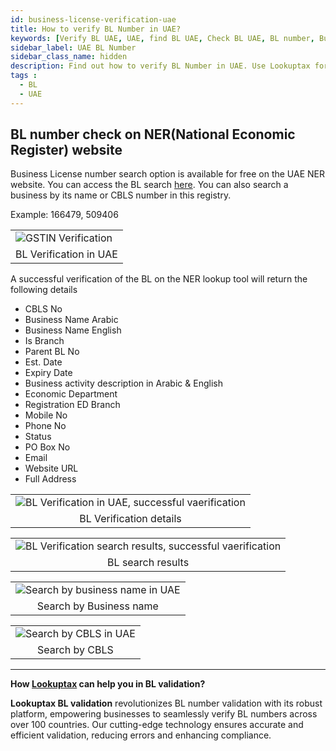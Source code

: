 ```yaml
---
id: business-license-verification-uae
title: How to verify BL Number in UAE?
keywords: [Verify BL UAE, UAE, find BL UAE, Check BL UAE, BL number, Business License, UAE, Dubai]
sidebar_label: UAE BL Number
sidebar_class_name: hidden
description: Find out how to verify BL Number in UAE. Use Lookuptax for hassle-free validation of BL Number in UAE.
tags : 
  - BL
  - UAE
---
```


## BL number check on NER(National Economic Register) website

Business License number search option is available for free on the UAE NER website. You can access the BL search [here](https://ner.economy.ae/Search_By_BL_No.aspx). You can also search a business by its name or CBLS number in this registry.  


Example: 166479, 509406

<table align="center" border="0px" border-color="#dedede"><tr><td>
  <img src="/docs/img/verify/bl-uae.PNG" alt="GSTIN Verification" title="GSTIN Verification"/>
  </td></tr>
  <tr><td align="center">BL Verification in UAE</td></tr>
</table>


A successful verification of the BL on the NER lookup tool will return the following details

* CBLS No
* Business Name Arabic
* Business Name English
* Is Branch
* Parent BL No
* Est. Date
* Expiry Date
* Business activity description in Arabic & English
* Economic Department
* Registration ED Branch
* Mobile No
* Phone No
* Status
* PO Box No
* Email
* Website URL
* Full Address


<table align="center" border="0px" border-color="#dedede"><tr><td>
  <img src="/docs/img/verify/bl-uae-details.PNG" alt="BL Verification in UAE, successful vaerification" title="BL Verification details"/>
  </td></tr>
  <tr><td align="center">BL Verification details</td></tr>
</table>


<table align="center" border="0px" border-color="#dedede"><tr><td>
  <img src="/docs/img/verify/bl-uae-verify.PNG" alt="BL Verification search results, successful vaerification" title="BL search results"/>
  </td></tr>
  <tr><td align="center">BL search results</td></tr>
</table>



<table align="center" border="0px" border-color="#dedede"><tr><td>
  <img src="/docs/img/verify/bn-search-uae.PNG" alt="Search by business name in UAE" title="Search by Business name"/>
  </td></tr>
  <tr><td align="center">Search by Business name</td></tr>
</table>

<table align="center" border="0px" border-color="#dedede"><tr><td>
  <img src="/docs/img/verify/cbls-search.PNG" alt="Search by CBLS in UAE" title="Search by CBLS"/>
  </td></tr>
  <tr><td align="center">Search by CBLS</td></tr>
</table>



----
**How [Lookuptax](https://lookuptax.com/) can help you in BL validation?**

**Lookuptax BL validation** revolutionizes BL number validation with its robust platform, empowering businesses to seamlessly verify BL numbers across over 100 countries. Our cutting-edge technology ensures accurate and efficient validation, reducing errors and enhancing compliance.